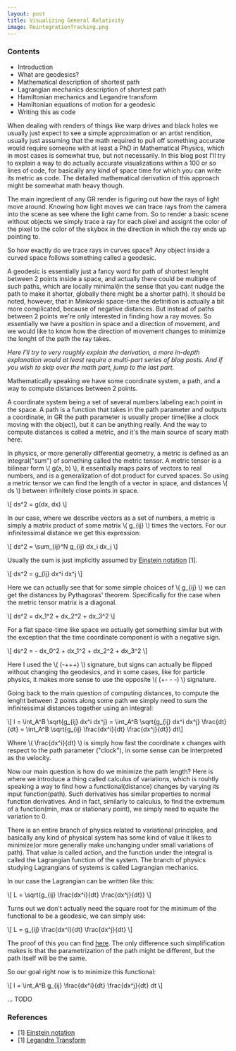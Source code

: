 ```yaml
---
layout: post
title: Visualizing General Relativity
image: ReintegrationTracking.png
---
```


### Contents
* Introduction
* What are geodesics?
* Mathematical description of shortest path
* Lagrangian mechanics description of shortest path
* Hamiltonian mechanics and Legandre transform
* Hamiltonian equations of motion for a geodesic
* Writing this as code

When dealing with renders of things like warp drives and black holes we usually just expect to see a simple approximation or an artist rendition, usually just assuming that the math required to pull off something accurate would require someone with at least a PhD in Mathematical Physics, which in most cases is somewhat true, but not necessarily. In this blog post I'll try to explain a way to do actually accurate visualizations within a 100 or so lines of code, for basically any kind of space time for which you can write its metric as code. The detailed mathematical derivation of this approach might be somewhat math heavy though.

The main ingredient of any GR render is figuring out how the rays of light move around. Knowing how light moves we can trace rays from the camera into the scene as see where the light came from. So to render a basic scene without objects we simply trace a ray for each pixel and assignt the color of the pixel to the color of the skybox in the direction in which the ray ends up pointing to. 

So how exactly do we trace rays in curves space? Any object inside a curved space follows something called a geodesic.

A geodesic is essentially just a fancy word for path of shortest lenght between 2 points inside a space, and actually there could be multiple of such paths, which are locally minimal(in the sense that you cant nudge the path to make it shorter, globally there might be a shorter path). It should be noted, however, that in Minkovski space-time the definition is actually a bit more complicated, because of negative distances. But instead of paths between 2 points we're only interested in finding how a ray moves. So essentially we have a position in space and a direction of movement, and we would like to know how the direction of movement changes to minimize the lenght of the path the ray takes.

*Here I'll try to very roughly explain the derivation, a more in-depth explanation would at least require a multi-part series of blog posts. And if you wish to skip over the math part, jump to the last part.*

Mathematically speaking we have some coordinate system, a path, and a way to compute distances between 2 points. 

A coordinate system being a set of several numbers labeling each point in the space. A path is a function that takes in the path parameter and outputs a coordinate, in GR the path parameter is usually proper time(like a clock moving with the object), but it can be anything really. And the way to compute distances is called a metric, and it's the main source of scary math here.

In physics, or more generally differential geometry, a metric is defined as an integral("sum") of something called the metric tensor. A metric tensor is a bilinear form \\( g(a, b) \\), it essentially maps pairs of vectors to real numbers, and is a generalization of dot product for curved spaces. So using a metric tensor we can find the length of a vector in space, and distances \\( ds \\) between infinitely close points in space.

\\[ ds^2 = g(dx, dx) \\] 

In our case, where we describe vectors as a set of numbers, a metric is simply a matrix product of some matrix \\( g_{ij} \\) times the vectors. For our infinitessimal distance we get this expression:

\\[ ds^2 = \sum_{ij}^N g_{ij} dx_i dx_j \\] 

Usually the sum is just implicitly assumed by [Einstein notation](https://en.wikipedia.org/wiki/Einstein_notation) [1].

\\[ ds^2 = g_{ij} dx^i dx^j \\] 

Here we can actually see that for some simple choices of \\( g_{ij} \\) we can get the distances by Pythagoras' theorem. Specifically for the case when the metric tensor matrix is a diagonal.

\\[ ds^2 = dx_1^2 + dx_2^2 + dx_3^2 \\]

For a flat space-time like space we actually get something similar but with the exception that the time coordinate component is with a negative sign.

\\[ ds^2 = - dx_0^2 + dx_1^2 + dx_2^2 + dx_3^2 \\]

Here I used the \\( (-+++) \\) signature, but signs can actually be flipped without changing the geodesics, and in some cases, like for particle physics, it makes more sense to use the opposite \\( (+- - -) \\) signature.

Going back to the main question of computing distances, to compute the lenght between 2 points along some path we simply need to sum the infinitessimal distances together using an integral:

\\[ l = \int_A^B \sqrt{g_{ij} dx^i dx^j} = \int_A^B \sqrt{g_{ij} dx^i dx^j} \frac{dt}{dt} = \int_A^B \sqrt{g_{ij} \frac{dx^i}{dt} \frac{dx^j}{dt}} dt\\] 

Where \\( \frac{dx^i}{dt} \\) is simply how fast the coordinate x changes with respect to the path parameter ("clock"), in some sense can be interpreted as the velocity. 

Now our main question is how do we minimize the path length? Here is where we introduce a thing called calculus of variations, which is rouhtly speaking a way to find how a functional(distance) changes by varying its input function(path). Such derivatives has similar properties to normal function derivatives. And in fact, similarly to calculus, to find the extremum of a function(min, max or stationary point), we simply need to equate the variation to 0.

There is an entire branch of physics related to variational principles, and basically any kind of physical system has some kind of value it likes to minimize(or more generally make unchanging under small variations of path). That value is called action, and the function under the integral is called the Lagrangian function of the system. The branch of physics studying Lagrangians of systems is called Lagrangian mechanics. 

In our case the Lagrangian can be written like this:

\\[ L = \sqrt{g_{ij} \frac{dx^i}{dt} \frac{dx^j}{dt}} \\]

Turns out we don't actually need the square root for the minimum of the functional to be a geodesic, we can simply use:

\\[ L = g_{ij} \frac{dx^i}{dt} \frac{dx^j}{dt} \\]

The proof of this you can find [here](https://physics.stackexchange.com/questions/149082/geodesic-equation-from-variation-is-the-squared-lagrangian-equivalent). The only difference such simplification makes is that the parametrization of the path might be different, but the path itself will be the same.

So our goal right now is to minimize this functional:

\\[ l = \int_A^B  g_{ij} \frac{dx^i}{dt} \frac{dx^j}{dt} dt \\] 

...
TODO





### References 
* [1] [Einstein notation](https://en.wikipedia.org/wiki/Einstein_notation)
* [1] [Legandre Transform](https://blog.jessriedel.com/2017/06/28/legendre-transform/)
